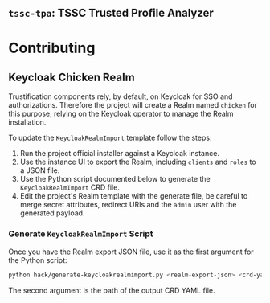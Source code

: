 `tssc-tpa`: TSSC Trusted Profile Analyzer
-------------------------------------------

# Contributing

## Keycloak Chicken Realm

Trustification components rely, by default, on Keycloak for SSO and authorizations.
Therefore the project will create a Realm named `chicken` for this purpose, relying on the Keycloak operator to manage the Realm installation.

To update the `KeycloakRealmImport` template follow the steps:

1. Run the project official installer against a Keycloak instance.
2. Use the instance UI to export the Realm, including `clients` and `roles` to a JSON file.
3. Use the Python script documented below to generate the `KeycloakRealmImport` CRD file.
4. Edit the project's Realm template with the generate file, be careful to merge secret attributes, redirect URIs and the `admin` user with the generated payload.

### Generate `KeycloakRealmImport` Script

Once you have the Realm export JSON file, use it as the first argument for the Python script:

```sh
python hack/generate-keycloakrealmimport.py <realm-export-json> <crd-yaml>
```

The second argument is the path of the output CRD YAML file.
